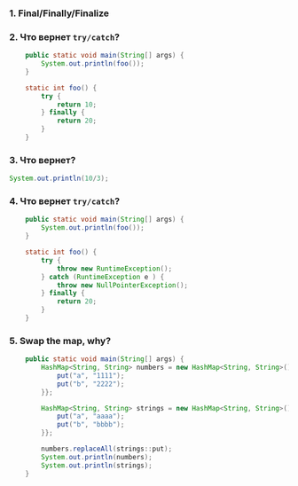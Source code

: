 ### 1. Final/Finally/Finalize

### 2. Что вернет `try/catch`?

```java
    public static void main(String[] args) {
        System.out.println(foo());
    }

    static int foo() {
        try {
            return 10;
        } finally {
            return 20;
        }
    }
```
### 3. Что вернет?
```java
System.out.println(10/3);
```

### 4. Что вернет `try/catch`?
```java
    public static void main(String[] args) {
        System.out.println(foo());
    }

    static int foo() {
        try {
            throw new RuntimeException();
        } catch (RuntimeException e ) {
            throw new NullPointerException();
        } finally {
            return 20;
        }
    }
```

### 5. Swap the map, why?

```java
    public static void main(String[] args) {
        HashMap<String, String> numbers = new HashMap<String, String>() {{
            put("a", "1111");
            put("b", "2222");
        }};

        HashMap<String, String> strings = new HashMap<String, String>() {{
            put("a", "aaaa");
            put("b", "bbbb");
        }};

        numbers.replaceAll(strings::put);
        System.out.println(numbers);
        System.out.println(strings);
    }
```
